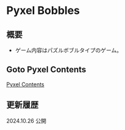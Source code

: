 # Pyxel Bobbles

## 概要
- ゲーム内容はパズルボブルタイプのゲーム。   

## Goto Pyxel Contents
[Pyxel Contents](https://sanbunnoichi1962.web.fc2.com/pyxel_contents.html)


## 更新履歴
2024.10.26 公開  
